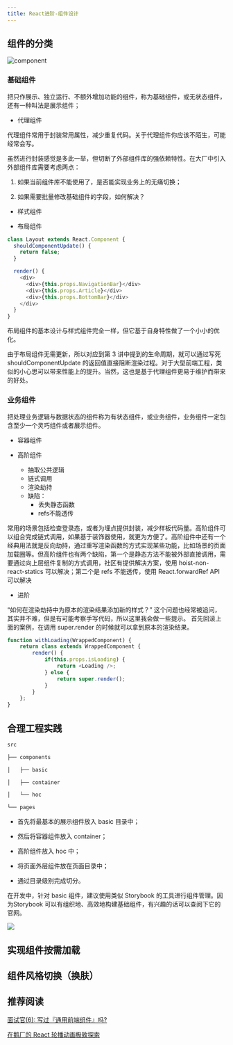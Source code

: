 ```yaml
---
title: React进阶-组件设计
---
```


## 组件的分类

![component](https://s0.lgstatic.com/i/image/M00/84/1C/Ciqc1F_TIY-ANgywAAB0DSyjFv4894.png)

### 基础组件

把只作展示、独立运行、不额外增加功能的组件，称为基础组件，或无状态组件，还有一种叫法是展示组件；

- 代理组件

代理组件常用于封装常用属性，减少重复代码。关于代理组件你应该不陌生，可能经常会写。

虽然进行封装感觉是多此一举，但切断了外部组件库的强依赖特性。在大厂中引入外部组件库需要考虑两点：

1. 如果当前组件库不能使用了，是否能实现业务上的无痛切换；

2. 如果需要批量修改基础组件的字段，如何解决？

- 样式组件

- 布局组件

```js
class Layout extends React.Component {
  shouldComponentUpdate() {
    return false;
  }

  render() {
    <div>
      <div>{this.props.NavigationBar}</div>
      <div>{this.props.Article}</div>
      <div>{this.props.BottomBar}</div>
    </div>
  }
}
```

布局组件的基本设计与样式组件完全一样，但它基于自身特性做了一个小小的优化。

由于布局组件无需更新，所以对应到第 3 讲中提到的生命周期，就可以通过写死shouldComponentUpdate 的返回值直接阻断渲染过程。对于大型前端工程，类似的小心思可以带来性能上的提升。当然，这也是基于代理组件更易于维护而带来的好处。

### 业务组件

把处理业务逻辑与数据状态的组件称为有状态组件，或业务组件，业务组件一定包含至少一个灵巧组件或者展示组件。

- 容器组件

- 高阶组件
    - 抽取公共逻辑
    - 链式调用  
    - 渲染劫持
    - 缺陷：
        - 丢失静态函数
        - refs不能透传

常用的场景包括检查登录态，或者为埋点提供封装，减少样板代码量。高阶组件可以组合完成链式调用，如果基于装饰器使用，就更为方便了。高阶组件中还有一个经典用法就是反向劫持，通过重写渲染函数的方式实现某些功能，比如场景的页面加载圈等。但高阶组件也有两个缺陷，第一个是静态方法不能被外部直接调用，需要通过向上层组件复制的方式调用，社区有提供解决方案，使用 hoist-non-react-statics 可以解决；第二个是 refs 不能透传，使用 React.forwardRef API 可以解决

- 进阶

“如何在渲染劫持中为原本的渲染结果添加新的样式？” 这个问题也经常被追问，其实并不难，但是有可能考察手写代码，所以这里我会做一些提示。
首先回滚上面的案例，在调用 super.render 的时候就可以拿到原本的渲染结果。

```js
function withLoading(WrappedComponent) {
    return class extends WrappedComponent {
        render() {
            if(this.props.isLoading) {
                return <Loading />;
            } else {
                return super.render();
            }
        }
    };
}
```

## 合理工程实践

```js
src

├── components

│   ├── basic

│   ├── container

│   └── hoc

└── pages

```

- 首先将最基本的展示组件放入 basic 目录中；

- 然后将容器组件放入 container；

- 高阶组件放入 hoc 中；

- 将页面外层组件放在页面目录中；

- 通过目录级别完成切分。

在开发中，针对 basic 组件，建议使用类似 Storybook 的工具进行组件管理。因为Storybook 可以有组织地、高效地构建基础组件，有兴趣的话可以查阅下它的官网。

![](https://s0.lgstatic.com/i/image/M00/84/27/CgqCHl_TIbaAEiBdAAEujtJGnY8994.png)

## 实现组件按需加载

## 组件风格切换（换肤）

## 推荐阅读

[面试官(6): 写过『通用前端组件』吗?](https://juejin.cn/post/6844903847874265101#heading-14)

[在鹅厂的 React 轮播动画极致探索](https://mp.weixin.qq.com/s/xhabGkiaqjF6RIj0Qx0Gpg)
